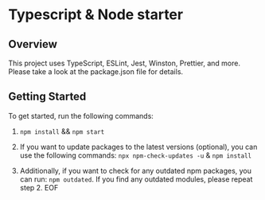 #  Typescript & Node starter

## Overview

This project uses TypeScript, ESLint, Jest, Winston, Prettier, and more. Please take a look at the package.json file for details.

## Getting Started

To get started, run the following commands:

1. `npm install` && `npm start`

2. If you want to update packages to the latest versions (optional), you can use the following commands:
   `npx npm-check-updates -u` & `npm install`

3. Additionally, if you want to check for any outdated npm packages, you can run: `npm outdated`. If you find any outdated modules, please repeat step 2.
EOF


